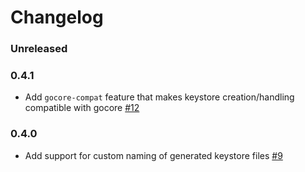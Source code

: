 # Changelog

### Unreleased

### 0.4.1

- Add `gocore-compat` feature that makes keystore creation/handling
  compatible with gocore [#12](https://github.com/roynalnaruto/eth-keystore-rs/pull/12)

### 0.4.0

- Add support for custom naming of generated keystore files [#9](https://github.com/roynalnaruto/eth-keystore-rs/pull/9)
